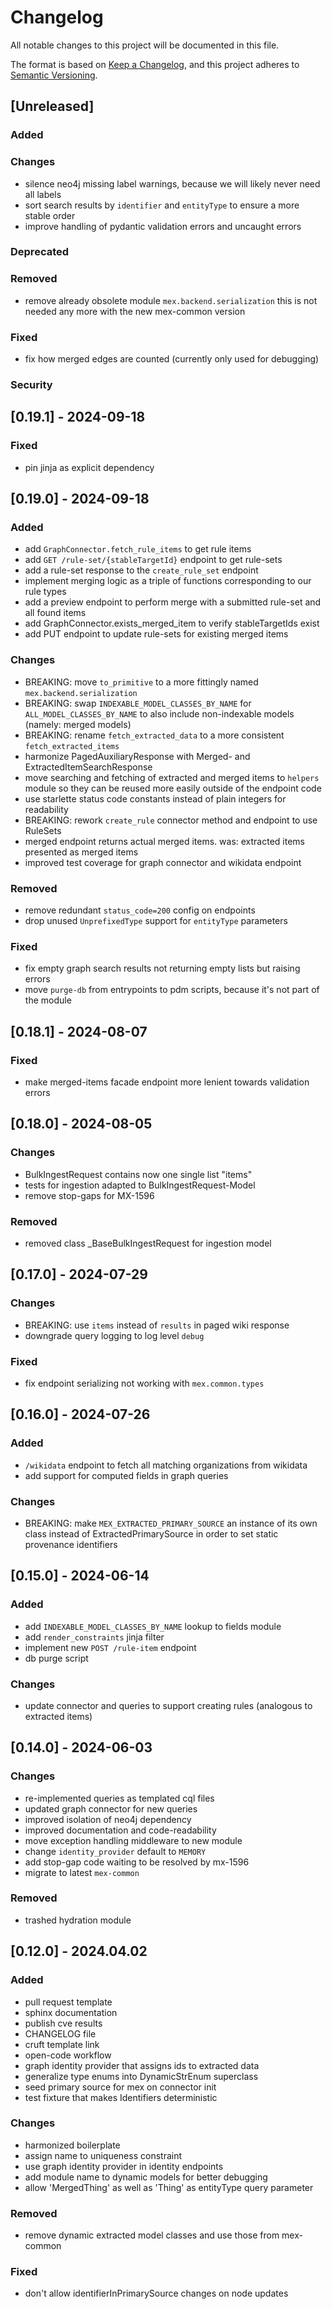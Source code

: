 # Changelog

All notable changes to this project will be documented in this file.

The format is based on [Keep a Changelog](https://keepachangelog.com/en/1.0.0/),
and this project adheres to [Semantic Versioning](https://semver.org/spec/v2.0.0.html).

## [Unreleased]

### Added

### Changes

- silence neo4j missing label warnings, because we will likely never need all labels
- sort search results by `identifier` and `entityType` to ensure a more stable order
- improve handling of pydantic validation errors and uncaught errors

### Deprecated

### Removed

- remove already obsolete module `mex.backend.serialization`
  this is not needed any more with the new mex-common version

### Fixed

- fix how merged edges are counted (currently only used for debugging)

### Security

## [0.19.1] - 2024-09-18

### Fixed

- pin jinja as explicit dependency

## [0.19.0] - 2024-09-18

### Added

- add `GraphConnector.fetch_rule_items` to get rule items
- add `GET /rule-set/{stableTargetId}` endpoint to get rule-sets
- add a rule-set response to the `create_rule_set` endpoint
- implement merging logic as a triple of functions corresponding to our rule types
- add a preview endpoint to perform merge with a submitted rule-set and all found items
- add GraphConnector.exists_merged_item to verify stableTargetIds exist
- add PUT endpoint to update rule-sets for existing merged items

### Changes

- BREAKING: move `to_primitive` to a more fittingly named `mex.backend.serialization`
- BREAKING: swap `INDEXABLE_MODEL_CLASSES_BY_NAME` for `ALL_MODEL_CLASSES_BY_NAME`
  to also include non-indexable models (namely: merged models)
- BREAKING: rename `fetch_extracted_data` to a more consistent `fetch_extracted_items`
- harmonize PagedAuxiliaryResponse with Merged- and ExtractedItemSearchResponse
- move searching and fetching of extracted and merged items to `helpers` module
  so they can be reused more easily outside of the endpoint code
- use starlette status code constants instead of plain integers for readability
- BREAKING: rework `create_rule` connector method and endpoint to use RuleSets
- merged endpoint returns actual merged items. was: extracted items presented as merged
  items
- improved test coverage for graph connector and wikidata endpoint

### Removed

- remove redundant `status_code=200` config on endpoints
- drop unused `UnprefixedType` support for `entityType` parameters

### Fixed

- fix empty graph search results not returning empty lists but raising errors
- move `purge-db` from entrypoints to pdm scripts, because it's not part of the module

## [0.18.1] - 2024-08-07

### Fixed

- make merged-items facade endpoint more lenient towards validation errors

## [0.18.0] - 2024-08-05

### Changes

- BulkIngestRequest contains now one single list "items"
- tests for ingestion adapted to BulkIngestRequest-Model
- remove stop-gaps for MX-1596

### Removed

- removed class _BaseBulkIngestRequest for ingestion model

## [0.17.0] - 2024-07-29

### Changes

- BREAKING: use `items` instead of `results` in paged wiki response
- downgrade query logging to log level `debug`

### Fixed

- fix endpoint serializing not working with `mex.common.types`

## [0.16.0] - 2024-07-26

### Added

- `/wikidata` endpoint to fetch all matching organizations from wikidata
- add support for computed fields in graph queries

### Changes

- BREAKING: make `MEX_EXTRACTED_PRIMARY_SOURCE` an instance of its own class
  instead of ExtractedPrimarySource in order to set static provenance identifiers

## [0.15.0] - 2024-06-14

### Added

- add `INDEXABLE_MODEL_CLASSES_BY_NAME` lookup to fields module
- add `render_constraints` jinja filter
- implement new `POST /rule-item` endpoint
- db purge script

### Changes

- update connector and queries to support creating rules (analogous to extracted items)

## [0.14.0] - 2024-06-03

### Changes

- re-implemented queries as templated cql files
- updated graph connector for new queries
- improved isolation of neo4j dependency
- improved documentation and code-readability
- move exception handling middleware to new module
- change `identity_provider` default to `MEMORY`
- add stop-gap code waiting to be resolved by mx-1596
- migrate to latest `mex-common`

### Removed

- trashed hydration module

## [0.12.0] - 2024.04.02

### Added

- pull request template
- sphinx documentation
- publish cve results
- CHANGELOG file
- cruft template link
- open-code workflow
- graph identity provider that assigns ids to extracted data
- generalize type enums into DynamicStrEnum superclass
- seed primary source for mex on connector init
- test fixture that makes Identifiers deterministic

### Changes

- harmonized boilerplate
- assign name to uniqueness constraint
- use graph identity provider in identity endpoints
- add module name to dynamic models for better debugging
- allow 'MergedThing' as well as 'Thing' as entityType query parameter

### Removed

- remove dynamic extracted model classes and use those from mex-common

### Fixed

- don't allow identifierInPrimarySource changes on node updates
